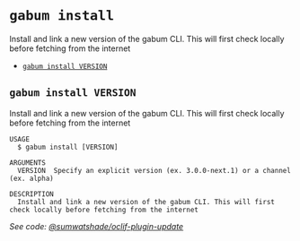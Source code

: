 `gabum install`
===============

Install and link a new version of the gabum CLI. This will first check locally before fetching from the internet

* [`gabum install VERSION`](#gabum-install-version)

## `gabum install VERSION`

Install and link a new version of the gabum CLI. This will first check locally before fetching from the internet

```
USAGE
  $ gabum install [VERSION]

ARGUMENTS
  VERSION  Specify an explicit version (ex. 3.0.0-next.1) or a channel (ex. alpha)

DESCRIPTION
  Install and link a new version of the gabum CLI. This will first check locally before fetching from the internet
```

_See code: [@sumwatshade/oclif-plugin-update](https://github.com/sumwatshade/plugin-update/blob/v1.9.4/src/commands/install.ts)_
